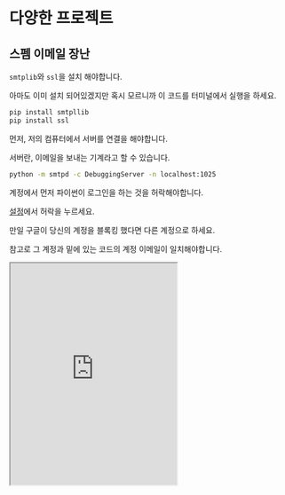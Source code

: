 # 다양한 프로젝트

## 스펨 이메일 장난

`smtplib`와 `ssl`을 설치 해야합니다.

아마도 이미 설치 되어있겠지만 혹시 모르니까 이 코드를 터미널에서 실행을 하세요.

```sh
pip install smtpllib
pip install ssl
```

먼저, 저의 컴퓨터에서 서버를 연결을 해야합니다.

서버란, 이메일을 보내는 기계라고 할 수 있습니다.

```sh
python -m smtpd -c DebuggingServer -n localhost:1025
```

계정에서 먼저 파이썬이 로그인을 하는 것을 허락해야합니다.

[설정](https://myaccount.google.com/lesssecureapps)에서 허락을 누르세요.

만일 구글이 당신의 계정을 블록킹 했다면 다른 계정으로 하세요.

참고로 그 계정과 밑에 있는 코드의 계정 이메일이 일치해야합니다.

<iframe
  loading="lazy"
  title="Python IDLE Trinket"
  src="https://trinket.io/embed/python3/db9f325b98"
  height="400"
/>

## 자동으로 줌 열기

파이썬에서 자동으로 줌을 열 수 있습니다.

먼저, 파이썬 모듈의 도움이 필요합니다. 줌 링크를 열기 위하여 webbrowser와, 키보드에서 엔터와 비밀번호를 칠 때, 그리고 로딩하는데 코드를 멈출 수 있는 time 모듈이 필요합니다.

```sh
pip install keyboard
pip install webbrowser
```

1. 몇 분 기달릴지 `minute` 변수에 저장한 후 코드를 실행합니다.
2. 웹 프라우저에서 줌 링크를 열고 5초후 왼쪽화살표와 엔터를 눌러 줌을 열고, 비밀번호를 입력하고, 로딩을 멈춥니다.

![zoom](/img/python/proj/zoom.png)

```py
import webbrowser, keyboard, time

zoomlink = '여기에 줌 링크 넣기'
zoomid = '여기에 아이디 넣기'

minute = int(input("몇 분 기달리기: "))
print(minute, " 기다리겠습니다.")
time.sleep(minute)

webbrowser.open(zoomlink)

time.sleep(5)
keyboard.press_and_release("left")
keyboard.press_and_release("enter")
time.sleep(5)
keyboard.write(zoomid)
keyboard.press_and_release("enter")
```
